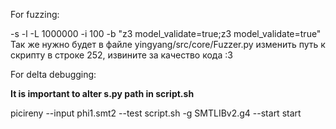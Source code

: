 For fuzzing:

-s <path to temp folder to dump mutants> -l <path for log files> -L 1000000 -i 100 -b <path to bug folder> "z3 model_validate=true;z3 model_validate=true" <absolute path to the seeds>
Так же нужно будет в файле yingyang/src/core/Fuzzer.py изменить путь к скрипту в строке 252, извините за качество кода :3

For delta debugging: 

**It is important to alter s.py path in script.sh**

picireny --input phi1.smt2 --test script.sh -g SMTLIBv2.g4 --start start